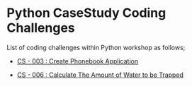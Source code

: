 # Python CaseStudy Coding Challenges

List of coding challenges within Python workshop as follows;

- [CS - 003 : Create Phonebook Application](./CS-3/README.md)

- [CS - 006 : Calculate The Amount of Water to be Trapped]('./CS-6/README.md)
